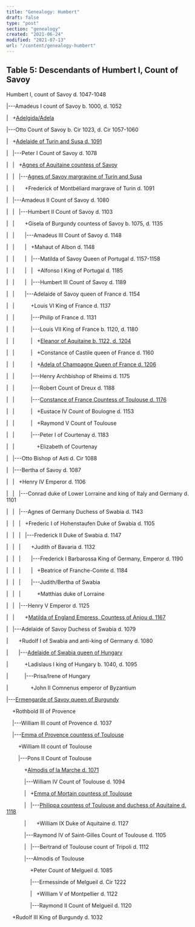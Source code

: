 ```yaml
---
title: "Genealogy: Humbert"
draft: false
type: "post"
section: "genealogy"
created: "2021-06-24"
modified: "2021-07-13"
url: "/content/genealogy-humbert"
---
```

## Table 5: Descendants of Humbert I, Count of Savoy


Humbert I, count of Savoy d. 1047-1048  

|---Amadeus I count of Savoy b. 1000, d. 1052  

|   +[Adelgida/Adela](https://epistolae.ctl.columbia.edu/woman/25331.html)  

|---Otto Count of Savoy b. Cir 1023, d. Cir 1057-1060  

|   +[Adelaide of Turin and Susa d. 1091](https://epistolae.ctl.columbia.edu/woman/105.html)  

|   |---Peter I Count of Savoy d. 1078  

|   |   +[Agnes of Aquitaine countess of Savoy](https://epistolae.ctl.columbia.edu/woman/25340.html)  

|   |   |---[Agnes of Savoy margravine of Turin and Susa](https://epistolae.ctl.columbia.edu/woman/25350.html)  

|   |       +Frederick of Montbéliard margrave of Turin d. 1091  

|   |---Amadeus II Count of Savoy d. 1080  

|   |   |---Humbert II Count of Savoy d. 1103  

|   |       +Gisela of Burgundy countess of Savoy b. 1075, d. 1135  

|   |       |---Amadeus III Count of Savoy d. 1148  

|   |       |   +Mahaut of Albon d. 1148  

|   |       |   |---Matilda of Savoy Queen of Portugal d. 1157-1158  

|   |       |   |   +Alfonso I King of Portugal d. 1185  

|   |       |   |---Humbert III Count of Savoy d. 1189  

|   |       |---Adelaide of Savoy queen of France d. 1154  

|   |           +Louis VI King of France d. 1137  

|   |           |---Philip of France d. 1131  

|   |           |---Louis VII King of France b. 1120, d. 1180  

|   |           |   +[Eleanor of Aquitaine b. 1122, d. 1204](https://epistolae.ctl.columbia.edu/woman/24.html)  

|   |           |   +Constance of Castile queen of France d. 1160  

|   |           |   +[Adela of Champagne Queen of France d. 1206](https://epistolae.ctl.columbia.edu/woman/32.html)  

|   |           |---Henry Archbishop of Rheims d. 1175  

|   |           |---Robert Count of Dreux d. 1188  

|   |           |---[Constance of France Countess of Toulouse d. 1176](https://epistolae.ctl.columbia.edu/woman/3.html)  

|   |           |   +Eustace IV Count of Boulogne d. 1153  

|   |           |   +Raymond V Count of Toulouse   

|   |           |---Peter I of Courtenay d. 1183  

|   |               +Elizabeth of Courtenay   

|   |---Otto Bishop of Asti d. Cir 1088  

|   |---Bertha of Savoy d. 1087  

|   |   +Henry IV Emperor d. 1106  

|   |   |---Conrad duke of Lower Lorraine and king of Italy and Germany d. 1101  

|   |   |---Agnes of Germany Duchess of Swabia d. 1143  

|   |   |   +Frederic I of Hohenstaufen Duke of Swabia d. 1105  

|   |   |   |---Frederick II Duke of Swabia d. 1147  

|   |   |       +Judith of Bavaria d. 1132  

|   |   |       |---Frederick I Barbarossa King of Germany, Emperor d. 1190  

|   |   |       |   +Beatrice of Franche-Comte d. 1184  

|   |   |       |---Judith/Bertha of Swabia   

|   |   |           +Matthias duke of Lorraine   

|   |   |---Henry V Emperor d. 1125  

|   |       +[Matilda of England Empress, Countess of Anjou d. 1167](https://epistolae.ctl.columbia.edu/woman/27.html)  

|   |---Adelaide of Savoy Duchess of Swabia d. 1079  

|       +Rudolf I of Swabia and anti-king of Germany d. 1080  

|       |---[Adelaide of Swabia queen of Hungary](https://epistolae.ctl.columbia.edu/woman/152.html)  

|           +Ladislaus I king of Hungary b. 1040, d. 1095  

|           |---Prisa/Irene of Hungary   

|               +John II Comnenus emperor of Byzantium   

|---[Ermengarde of Savoy queen of Burgundy](https://epistolae.ctl.columbia.edu/woman/25311.html)  

    +Rothbold III of Provence   

    |---William III count of Provence d. 1037  

    |---[Emma of Provence countess of Toulouse](https://epistolae.ctl.columbia.edu/woman/25809.html)  

        +William III count of Toulouse   

        |---Pons II Count of Toulouse   

            +[Almodis of la Marche d. 1071](https://epistolae.ctl.columbia.edu/woman/25529.html)  

            |---William IV Count of Toulouse d. 1094  

            |   +[Emma of Mortain countess of Toulouse](https://epistolae.ctl.columbia.edu/woman/25740.html)  

            |   |---[Philippa countess of Toulouse and duchess of Aquitaine d. 1118](https://epistolae.ctl.columbia.edu/woman/25734.html)  

            |       +William IX Duke of Aquitaine d. 1127  

            |---Raymond IV of Saint-Gilles Count of Toulouse d. 1105  

            |   |---Bertrand of Toulouse count of Tripoli d. 1112  

            |---Almodis of Toulouse   

                +Peter Count of Melgueil d. 1085  

                |---Ermessinde of Melgueil d. Cir 1222  

                |   +William V of Montpellier d. 1122  

                |---Raymond II Count of Melgueil d. 1120  

    +Rudolf III King of Burgundy d. 1032  




